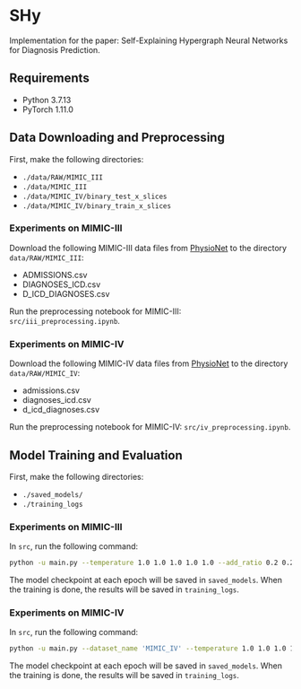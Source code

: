 # SHy
Implementation for the paper: Self-Explaining Hypergraph Neural Networks for Diagnosis Prediction.

## Requirements
- Python 3.7.13
- PyTorch 1.11.0

## Data Downloading and Preprocessing
First, make the following directories:
- `./data/RAW/MIMIC_III`
- `./data/MIMIC_III`
- `./data/MIMIC_IV/binary_test_x_slices`
- `./data/MIMIC_IV/binary_train_x_slices`
### Experiments on MIMIC-III
Download the following MIMIC-III data files from [PhysioNet](https://physionet.org/content/mimiciii/1.4/) to the directory `data/RAW/MIMIC_III`:
- ADMISSIONS.csv
- DIAGNOSES_ICD.csv
- D_ICD_DIAGNOSES.csv

Run the preprocessing notebook for MIMIC-III: `src/iii_preprocessing.ipynb`.

### Experiments on MIMIC-IV
Download the following MIMIC-IV data files from [PhysioNet](https://physionet.org/content/mimiciv/1.0/) to the directory `data/RAW/MIMIC_IV`:
- admissions.csv
- diagnoses_icd.csv
- d_icd_diagnoses.csv

Run the preprocessing notebook for MIMIC-IV: `src/iv_preprocessing.ipynb`.

## Model Training and Evaluation
First, make the following directories:
- `./saved_models/`
- `./training_logs`
### Experiments on MIMIC-III
In `src`, run the following command:
```bash
python -u main.py --temperature 1.0 1.0 1.0 1.0 1.0 --add_ratio 0.2 0.2 0.2 0.2 0.2 --loss_weight 1.0 0.003 0.00025 0.0 0.04
```
The model checkpoint at each epoch will be saved in `saved_models`. When the training is done, the results will be saved in `training_logs`.

### Experiments on MIMIC-IV
In `src`, run the following command:
```bash
python -u main.py --dataset_name 'MIMIC_IV' --temperature 1.0 1.0 1.0 1.0 1.0 --add_ratio 0.2 0.2 0.2 0.2 0.2 --loss_weight 1.0 0.003 0.00025 0.0 0.04
```
The model checkpoint at each epoch will be saved in `saved_models`. When the training is done, the results will be saved in `training_logs`.
